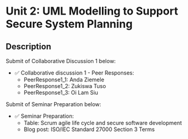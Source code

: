 # Unit 2: UML Modelling to Support Secure System Planning

## Description

Submit of Collaborative Discussion 1 below:
- ✅ Collaborative discussion 1 - Peer Responses:
  * PeerResponse1_1: Anda Ziemele
  * PeerResponse1_2: Zukiswa Tuso
  * PeerResponse1_3: Oi Lam Siu

Submit of Seminar Preparation below: 
- ✅ Seminar Preparation:
  * Table: Scrum agile life cycle and secure software development 
  * Blog post: ISO/IEC Standard 27000 Section 3 Terms




